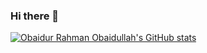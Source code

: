 ### Hi there 👋
[![Obaidur Rahman Obaidullah's GitHub stats](https://github-readme-stats.vercel.app/api?username=or-obaidullah)](https://github.com/or-obaidullah/or-obaidullah)

<!--
**or-obaidullah/or-obaidullah** is a ✨ _special_ ✨ repository because its `README.md` (this file) appears on your GitHub profile.

Here are some ideas to get you started:

- 🔭 I’m currently working on ...
- 🌱 I’m currently learning ...
- 👯 I’m looking to collaborate on ...
- 🤔 I’m looking for help with ...
- 💬 Ask me about ...
- 📫 How to reach me: ...
- 😄 Pronouns: ...
- ⚡ Fun fact: ...
-->
